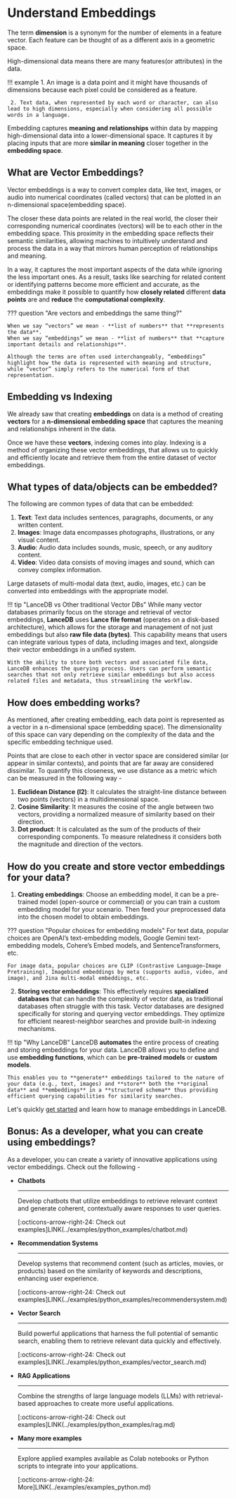 # Understand Embeddings

The term **dimension** is a synonym for the number of elements in a feature vector. Each feature can be thought of as a different axis in a geometric space. 

High-dimensional data means there are many features(or attributes) in the data.

!!! example
     1. An image is a data point and it might have thousands of dimensions because each pixel could be considered as a feature. 

     2. Text data, when represented by each word or character, can also lead to high dimensions, especially when considering all possible words in a language.

Embedding captures **meaning and relationships** within data by mapping high-dimensional data into a lower-dimensional space. It captures it by placing inputs that are more **similar in meaning** closer together in the **embedding space**. 

## What are Vector Embeddings?

Vector embeddings is a way to convert complex data, like text, images, or audio into numerical coordinates (called vectors) that can be plotted in an n-dimensional space(embedding space). 

The closer these data points are related in the real world, the closer their corresponding numerical coordinates (vectors) will be to each other in the embedding space. This proximity in the embedding space reflects their semantic similarities, allowing machines to intuitively understand and process the data in a way that mirrors human perception of relationships and meaning.

In a way, it captures the most important aspects of the data while ignoring the less important ones. As a result, tasks like searching for related content or identifying patterns become more efficient and accurate, as the embeddings make it possible to quantify how **closely related** different **data points** are and **reduce** the **computational complexity**.

??? question "Are vectors and embeddings the same thing?"

    When we say “vectors” we mean - **list of numbers** that **represents the data**. 
    When we say “embeddings” we mean - **list of numbers** that **capture important details and relationships**.

    Although the terms are often used interchangeably, “embeddings” highlight how the data is represented with meaning and structure, while “vector” simply refers to the numerical form of that representation.

## Embedding vs Indexing

We already saw that creating **embeddings** on data is a method of creating **vectors** for a **n-dimensional embedding space** that captures the meaning and relationships inherent in the data.

Once we have these **vectors**, indexing comes into play. Indexing is a method of organizing these vector embeddings, that allows us to quickly and efficiently locate and retrieve them from the entire dataset of vector embeddings.

## What types of data/objects can be embedded?

The following are common types of data that can be embedded:

1. **Text**: Text data includes sentences, paragraphs, documents, or any written content.
2. **Images**:  Image data encompasses photographs, illustrations, or any visual content.
3. **Audio**: Audio data includes sounds, music, speech, or any auditory content.
4. **Video**:  Video data consists of moving images and sound, which can convey complex information.

Large datasets of multi-modal data (text, audio, images, etc.) can be converted into embeddings with the appropriate model.

!!! tip "LanceDB vs Other traditional Vector DBs"
    While many vector databases primarily focus on the storage and retrieval of vector embeddings, **LanceDB** uses **Lance file format** (operates on a disk-based architecture), which allows for the storage and management of not just embeddings but also **raw file data (bytes)**. This capability means that users can integrate various types of data, including images and text, alongside their vector embeddings in a unified system.

    With the ability to store both vectors and associated file data, LanceDB enhances the querying process. Users can perform semantic searches that not only retrieve similar embeddings but also access related files and metadata, thus streamlining the workflow.

## How does embedding works?

As mentioned, after creating embedding, each data point is represented as a vector in a n-dimensional space (embedding space). The dimensionality of this space can vary depending on the complexity of the data and the specific embedding technique used.

Points that are close to each other in vector space are considered similar (or appear in similar contexts), and points that are far away are considered dissimilar. To quantify this closeness, we use distance as a metric which can be measured in the  following way - 

1. **Euclidean Distance (l2)**: It calculates the straight-line distance between two points (vectors) in a multidimensional space.
2. **Cosine Similarity**: It measures the cosine of the angle between two vectors, providing a normalized measure of similarity based on their direction.
3. **Dot product**: It is calculated as the sum of the products of their corresponding components. To measure relatedness it considers both the magnitude and direction of the vectors.

## How do you create and store vector embeddings for your data?

1. **Creating embeddings**: Choose an embedding model, it can be a pre-trained model (open-source or commercial) or you can train a custom embedding model for your scenario. Then feed your preprocessed data into the chosen model to obtain embeddings.

??? question "Popular choices for embedding models"
    For text data, popular choices are OpenAI’s text-embedding models, Google Gemini text-embedding models, Cohere’s Embed models, and SentenceTransformers, etc.

    For image data, popular choices are CLIP (Contrastive Language–Image Pretraining), Imagebind embeddings by meta (supports audio, video, and image), and Jina multi-modal embeddings, etc.

2. **Storing vector embeddings**: This effectively requires **specialized databases** that can handle the complexity of vector data, as traditional databases often struggle with this task. Vector databases are designed specifically for storing and querying vector embeddings. They optimize for efficient nearest-neighbor searches and provide built-in indexing mechanisms.

!!! tip "Why LanceDB"
    LanceDB **automates** the entire process of creating and storing embeddings for your data. LanceDB allows you to define and use **embedding functions**, which can be **pre-trained models** or **custom models**. 
    
    This enables you to **generate** embeddings tailored to the nature of your data (e.g., text, images) and **store** both the **original data** and **embeddings** in a **structured schema** thus providing efficient querying capabilities for similarity searches.

Let's quickly [get started](index.md) and learn how to manage embeddings in LanceDB. 

## Bonus: As a developer, what you can create using embeddings?

As a developer, you can create a variety of innovative applications using vector embeddings. Check out the following - 

<div class="grid cards" markdown>

-   __Chatbots__

    ---

    Develop chatbots that utilize embeddings to retrieve relevant context and generate coherent, contextually aware responses to user queries.

    [:octicons-arrow-right-24: Check out examples]LINK(../examples/python_examples/chatbot.md)

-   __Recommendation Systems__

    ---

    Develop systems that recommend content (such as articles, movies, or products) based on the similarity of keywords and descriptions, enhancing user experience.

    [:octicons-arrow-right-24: Check out examples]LINK(../examples/python_examples/recommendersystem.md)

-   __Vector Search__

    ---

    Build powerful applications that harness the full potential of semantic search, enabling them to retrieve relevant data quickly and effectively. 

    [:octicons-arrow-right-24: Check out examples]LINK(../examples/python_examples/vector_search.md)

-   __RAG Applications__

    ---

    Combine the strengths of large language models (LLMs) with retrieval-based approaches to create more useful applications.

    [:octicons-arrow-right-24: Check out examples]LINK(../examples/python_examples/rag.md)

-   __Many more examples__

    ---

    Explore applied examples available as Colab notebooks or Python scripts to integrate into your applications.

    [:octicons-arrow-right-24: More]LINK(../examples/examples_python.md)

</div>








